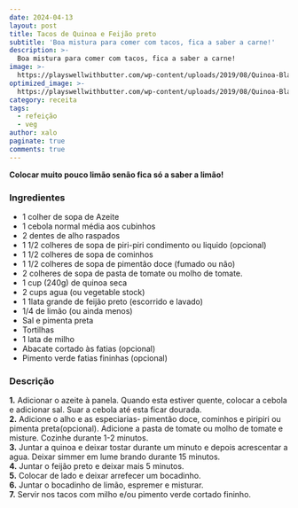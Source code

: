 ```yaml
---
date: 2024-04-13
layout: post
title: Tacos de Quinoa e Feijão preto
subtitle: 'Boa mistura para comer com tacos, fica a saber a carne!'
description: >-
  Boa mistura para comer com tacos, fica a saber a carne!
image: >-
  https://playswellwithbutter.com/wp-content/uploads/2019/08/Quinoa-Black-Bean-Tacos-11.jpg
optimized_image: >-
  https://playswellwithbutter.com/wp-content/uploads/2019/08/Quinoa-Black-Bean-Tacos-11.jpg
category: receita
tags:
  - refeição
  - veg
author: xalo
paginate: true
comments: true
---
```


**Colocar muito pouco limão senão fica só a saber a limão!**

### **Ingredientes**

* 1 colher de sopa de Azeite  
* 1 cebola normal média aos cubinhos  
* 2 dentes de alho raspados  
* 1 1/2 colheres de sopa de piri-piri condimento ou liquido (opcional)  
* 1 1/2 colheres de sopa de cominhos  
* 1 1/2 colheres de sopa de pimentão doce (fumado ou não)  
* 2 colheres de sopa de pasta de tomate ou  molho de tomate.  
* 1 cup (240g) de quinoa seca  
* 2 cups agua (ou vegetable stock)  
* 1 1lata grande de feijão preto (escorrido e lavado)  
* 1/4 de limão (ou ainda menos)  
* Sal e pimenta preta  
* Tortilhas  
* 1 lata de milho  
* Abacate cortado às fatias (opcional)  
* Pimento verde fatias fininhas (opcional)  

### **Descrição**

**1.** Adicionar o azeite à panela. Quando esta estiver quente, colocar a cebola e adicionar sal. Suar a cebola até esta ficar dourada.  
**2.** Adicione o alho e as especiarias- pimentão doce, cominhos e piripiri ou pimenta preta(opcional). Adicione a pasta de tomate ou molho de tomate e misture. Cozinhe durante 1-2 minutos.  
**3.** Juntar a quinoa e deixar tostar durante um minuto e depois acrescentar a agua. Deixar simmer em lume brando durante 15 minutos.  
**4.** Juntar o feijão preto e deixar mais 5 minutos.  
**5.** Colocar de lado e deixar arrefecer um bocadinho.  
**6.** Juntar o bocadinho de limão, espremer e misturar.  
**7.** Servir nos tacos com milho e/ou pimento verde cortado fininho.  